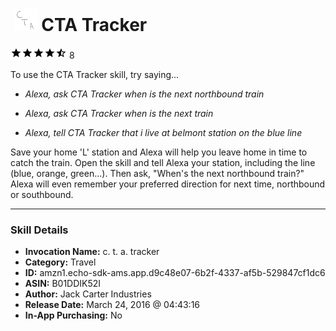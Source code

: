 # &nbsp;<img src="skill_icon" alt="CTA Tracker icon" width="36"> CTA Tracker
![4.6 stars](../../images/ic_star_black_18dp_1x.png)![4.6 stars](../../images/ic_star_black_18dp_1x.png)![4.6 stars](../../images/ic_star_black_18dp_1x.png)![4.6 stars](../../images/ic_star_black_18dp_1x.png)![4.6 stars](../../images/ic_star_half_black_18dp_1x.png) 8

To use the CTA Tracker skill, try saying...

* *Alexa, ask CTA Tracker when is the next northbound train*

* *Alexa, ask CTA Tracker when is the next train*

* *Alexa, tell CTA Tracker that i live at belmont station on the blue line*

Save your home 'L' station and Alexa will help you leave home in time to catch the train. Open the skill and tell Alexa your station, including the line (blue, orange, green...). Then ask, "When's the next northbound train?" Alexa will even remember your preferred direction for next time, northbound or southbound.

***

### Skill Details

* **Invocation Name:** c. t. a. tracker
* **Category:** Travel
* **ID:** amzn1.echo-sdk-ams.app.d9c48e07-6b2f-4337-af5b-529847cf1dc6
* **ASIN:** B01DDIK52I
* **Author:** Jack Carter Industries
* **Release Date:** March 24, 2016 @ 04:43:16
* **In-App Purchasing:** No
